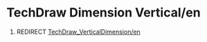 # TechDraw Dimension Vertical/en
1.  REDIRECT [TechDraw\_VerticalDimension/en](TechDraw_VerticalDimension/en.md)
